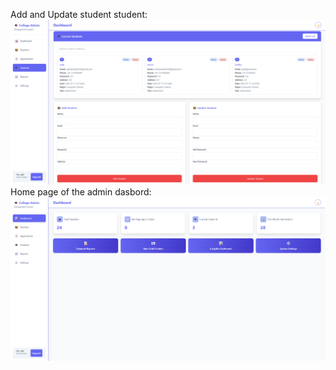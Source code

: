 Add and Update student student:
![image alt](https://github.com/sujitsamanta/collage_management_web/blob/main/Assets/image/brave_screenshot_localhost%20(3).png?raw=true)
Home page of the admin dasbord:
![image alt](https://github.com/sujitsamanta/collage_management_web/blob/main/Assets/image/brave_screenshot_localhost%20(5).png?raw=true)
